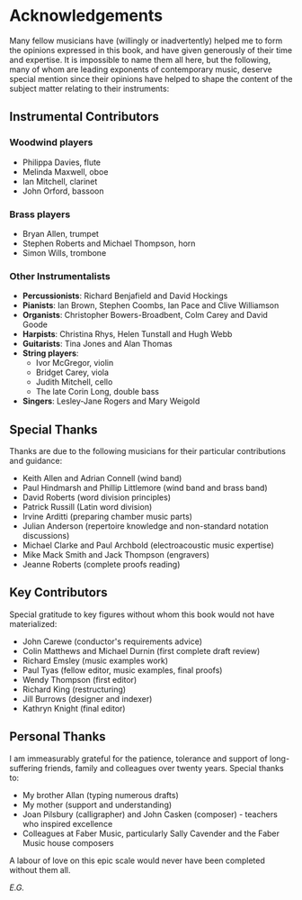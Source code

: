 # Acknowledgements

Many fellow musicians have (willingly or inadvertently) helped me to form the opinions expressed in this book, and have given generously of their time and expertise. It is impossible to name them all here, but the following, many of whom are leading exponents of contemporary music, deserve special mention since their opinions have helped to shape the content of the subject matter relating to their instruments:

## Instrumental Contributors

### Woodwind players
- Philippa Davies, flute
- Melinda Maxwell, oboe
- Ian Mitchell, clarinet
- John Orford, bassoon

### Brass players
- Bryan Allen, trumpet
- Stephen Roberts and Michael Thompson, horn
- Simon Wills, trombone

### Other Instrumentalists
- **Percussionists**: Richard Benjafield and David Hockings
- **Pianists**: Ian Brown, Stephen Coombs, Ian Pace and Clive Williamson
- **Organists**: Christopher Bowers-Broadbent, Colm Carey and David Goode
- **Harpists**: Christina Rhys, Helen Tunstall and Hugh Webb
- **Guitarists**: Tina Jones and Alan Thomas
- **String players**: 
  - Ivor McGregor, violin
  - Bridget Carey, viola
  - Judith Mitchell, cello
  - The late Corin Long, double bass
- **Singers**: Lesley-Jane Rogers and Mary Weigold

## Special Thanks

Thanks are due to the following musicians for their particular contributions and guidance:
- Keith Allen and Adrian Connell (wind band)
- Paul Hindmarsh and Phillip Littlemore (wind band and brass band)
- David Roberts (word division principles)
- Patrick Russill (Latin word division)
- Irvine Arditti (preparing chamber music parts)
- Julian Anderson (repertoire knowledge and non-standard notation discussions)
- Michael Clarke and Paul Archbold (electroacoustic music expertise)
- Mike Mack Smith and Jack Thompson (engravers)
- Jeanne Roberts (complete proofs reading)

## Key Contributors

Special gratitude to key figures without whom this book would not have materialized:
- John Carewe (conductor's requirements advice)
- Colin Matthews and Michael Durnin (first complete draft review)
- Richard Emsley (music examples work)
- Paul Tyas (fellow editor, music examples, final proofs)
- Wendy Thompson (first editor)
- Richard King (restructuring)
- Jill Burrows (designer and indexer)
- Kathryn Knight (final editor)

## Personal Thanks

I am immeasurably grateful for the patience, tolerance and support of long-suffering friends, family and colleagues over twenty years. Special thanks to:
- My brother Allan (typing numerous drafts)
- My mother (support and understanding)
- Joan Pilsbury (calligrapher) and John Casken (composer) - teachers who inspired excellence
- Colleagues at Faber Music, particularly Sally Cavender and the Faber Music house composers

A labour of love on this epic scale would never have been completed without them all.

*E.G.* 